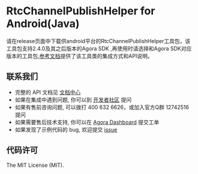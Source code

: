 # RtcChannelPublishHelper for Android(Java)


请在release页面中下载供android平台的RtcChannelPublishHelper工具包，该工具包支持2.4.0及其之后版本的Agora SDK ,再使用时请选择和Agora SDK对应版本的工具包,[参考文档](https://docs.agora.io/cn/Interactive%20Broadcast/mediaplayer_android?platform=Android#集成-rtc-native-sdk)提供了该工具类的集成方式和API说明。

## 联系我们
- 完整的 API 文档见 [文档中心](https://docs.agora.io/cn/)
- 如果在集成中遇到问题, 你可以到 [开发者社区](https://dev.agora.io/cn/) 提问
- 如果有售前咨询问题, 可以拨打 400 632 6626，或加入官方Q群 12742516 提问
- 如果需要售后技术支持, 你可以在 [Agora Dashboard](https://dashboard.agora.io) 提交工单
- 如果发现了示例代码的 bug, 欢迎提交 [issue](https://github.com/AgoraIO/Advanced-Video/issues)

## 代码许可
The MIT License (MIT).
